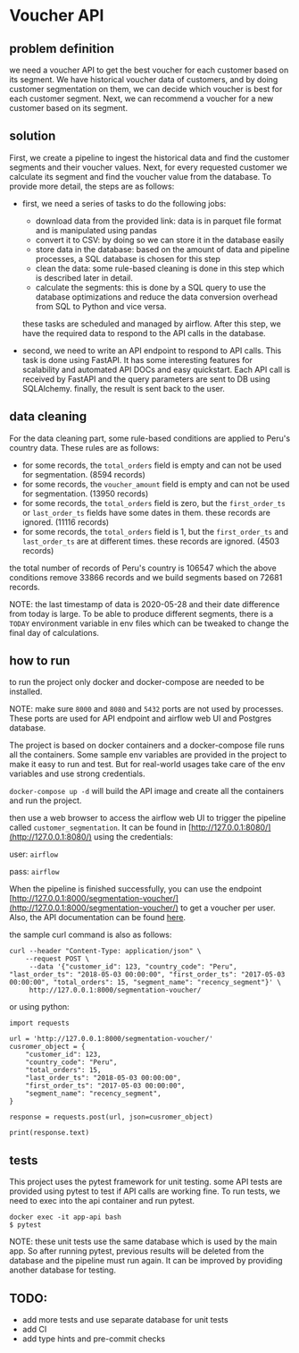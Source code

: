 # Voucher API

## problem definition
we need a voucher API to get the best voucher for each customer based on its segment.
We have historical voucher data of customers, and by doing customer segmentation on them, we can decide which voucher 
is best for each customer segment. Next, we can recommend a voucher for a new customer based on its segment.

## solution
First, we create a pipeline to ingest the historical data and find the customer segments and their voucher values.
Next, for every requested customer we calculate its segment and find the voucher value from the database.
To provide more detail, the steps are as follows:
- first, we need a series of tasks to do the following jobs: 
  - download data from the provided link: data is in parquet file format and is manipulated using pandas 
  - convert it to CSV: by doing so we can store it in the database easily
  - store data in the database: based on the amount of data and pipeline processes, a SQL database is chosen for this step
  - clean the data: some rule-based cleaning is done in this step which is described later in detail.
  - calculate the segments: this is done by a SQL query to use the database optimizations and reduce the data
    conversion overhead from SQL to Python and vice versa.
    
  these tasks are scheduled and managed by airflow. After this step, we have the required data to respond to the API
  calls in the database. 

- second, we need to write an API endpoint to respond to API calls. This task is done using
FastAPI. It has some interesting features for scalability and automated API DOCs and easy quickstart. Each API call is 
  received by FastAPI and the query parameters are sent to DB using SQLAlchemy. finally, the result is sent back to the user.
  
## data cleaning
For the data cleaning part, some rule-based conditions are applied to Peru's country data. These rules are as follows:
- for some records, the `total_orders` field is empty and can not be used for segmentation. (8594 records)
- for some records, the `voucher_amount` field is empty and can not be used for segmentation. (13950 records)
- for some records, the `total_orders` field is zero, but the `first_order_ts` or `last_order_ts` fields have some dates in them. these records are ignored. (11116 records)
- for some records, the `total_orders` field is 1, but the `first_order_ts` and `last_order_ts` are at different times. these records are ignored. (4503 records) 

the total number of records of Peru's country is 106547 which the above conditions remove 33866 records and we build segments based on 72681 records. 

NOTE: the last timestamp of data is 2020-05-28 and their date difference from today is large. To be able to
  produce different segments, there is a `TODAY` environment variable in env files which can be tweaked to change the final day of calculations.  

## how to run

to run the project only docker and docker-compose are needed to be installed.

NOTE: make sure `8000` and `8080` and `5432` ports are not used by processes. These ports are used for API endpoint and airflow web UI and Postgres database.

The project is based on docker containers and a docker-compose file runs all the containers. Some sample env variables
are provided in the project to make it easy to run and test. But for real-world usages take care of the env variables
and use strong credentials.

`docker-compose up -d` will build the API image and create all the containers and run the project.

then use a web browser to access the airflow web UI to trigger the pipeline called `customer_segmentation`. It can be found in 
[http://127.0.0.1:8080/](http://127.0.0.1:8080/) using the credentials:

user: `airflow`

pass: `airflow`

When the pipeline is finished successfully, you can use the endpoint [http://127.0.0.1:8000/segmentation-voucher/](http://127.0.0.1:8000/segmentation-voucher/) to get a voucher per user.
Also, the API documentation can be found [here](http://127.0.0.1:8000/redoc/).

the sample curl command is also as follows:
```
curl --header "Content-Type: application/json" \
    --request POST \
     --data '{"customer_id": 123, "country_code": "Peru", "last_order_ts": "2018-05-03 00:00:00", "first_order_ts": "2017-05-03 00:00:00", "total_orders": 15, "segment_name": "recency_segment"}' \
     http://127.0.0.1:8000/segmentation-voucher/
```

or using python:
```
import requests

url = 'http://127.0.0.1:8000/segmentation-voucher/'
cusromer_object = {
    "customer_id": 123,
    "country_code": "Peru",
    "total_orders": 15,
    "last_order_ts": "2018-05-03 00:00:00",
    "first_order_ts": "2017-05-03 00:00:00",
    "segment_name": "recency_segment",
}

response = requests.post(url, json=cusromer_object)

print(response.text)
```

## tests
This project uses the pytest framework for unit testing.
some API tests are provided using pytest to test if API calls are working fine. To run tests, we need to exec into the api container and run pytest.
```
docker exec -it app-api bash
$ pytest
```
NOTE: these unit tests use the same database which is used by the main app. So after running pytest, previous results will be deleted from the database and the pipeline must run again.
It can be improved by providing another database for testing.

## TODO:
- add more tests and use separate database for unit tests
- add CI
- add type hints and pre-commit checks
